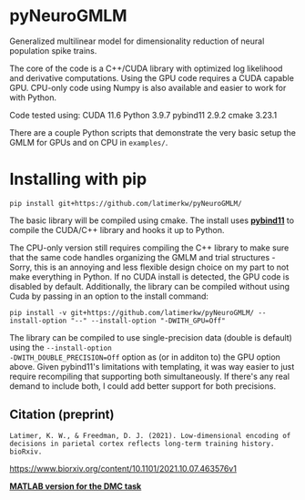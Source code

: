 # pyNeuroGMLM
Generalized multilinear model for dimensionality reduction of neural population spike trains.

The core of the code is a C++/CUDA library with optimized log likelihood and derivative computations. Using the GPU code requires a CUDA capable GPU.
CPU-only code using Numpy is also available and easier to work for with Python.

Code tested using:
CUDA 11.6
Python 3.9.7
pybind11 2.9.2
cmake 3.23.1

There are a couple Python scripts that demonstrate the very basic setup the GMLM for GPUs and on CPU in <code>examples/</code>.

# Installing with pip

```console
pip install git+https://github.com/latimerkw/pyNeuroGMLM/
```

The basic library will be compiled using cmake.
The install uses **[pybind11](https://github.com/pybind/pybind11)** to compile the CUDA/C++ library and hooks it up to Python.

The CPU-only version still requires compiling the C++ library to make sure that the same code handles organizing the GMLM and trial structures - Sorry, this is an annoying and less flexible design choice on my part to not make everything in Python.
If no CUDA install is detected, the GPU code is disabled by default.
Additionally, the library can be compiled without using Cuda by passing in an option to the install command: 

```console
pip install -v git+https://github.com/latimerkw/pyNeuroGMLM/ --install-option "--" --install-option "-DWITH_GPU=Off"
```

The library can be compiled to use single-precision data (double is default) using the <code>--install-option -DWITH_DOUBLE_PRECISION=Off</code> option as (or in additon to) the GPU option above.
Given pybind11's limitations with templating, it was way easier to just require recompiling that supporting both simultaneously.
If there's any real demand to include both, I could add better support for both precisions.

## Citation (preprint)
```
Latimer, K. W., & Freedman, D. J. (2021). Low-dimensional encoding of decisions in parietal cortex reflects long-term training history. bioRxiv.
```
https://www.biorxiv.org/content/10.1101/2021.10.07.463576v1


**[MATLAB version for the DMC task](https://github.com/latimerkw/GMLM_DMC)** 
